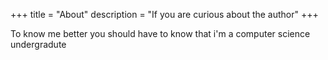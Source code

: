 +++
title = "About"
description = "If you are curious about the author"
+++

To know me better you should have to know that i'm a computer science undergradute 
